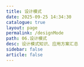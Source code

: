 ```yaml
---
title: 设计模式
date: 2025-09-25 14:34:30
catalogue: true
layout: page
permalink: /designMode
path: 06.设计模式
desc: 设计模式知识、应用方案汇总
sidebar: false
article: false
---
```

